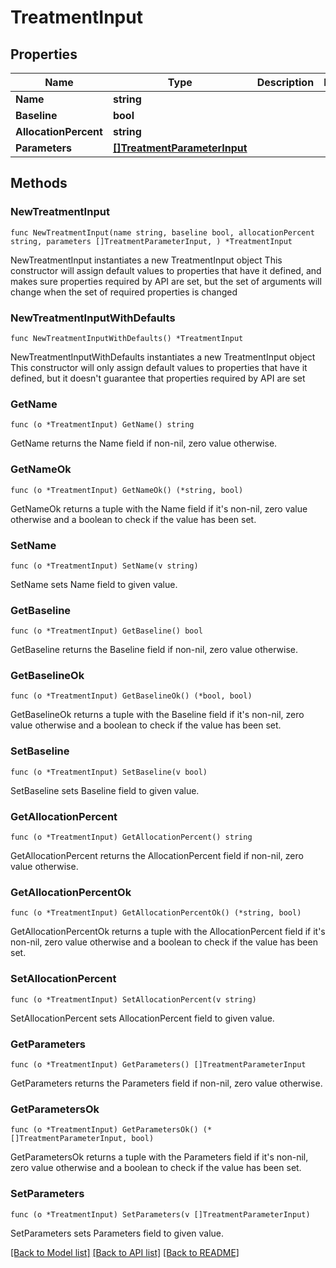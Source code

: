 # TreatmentInput

## Properties

Name | Type | Description | Notes
------------ | ------------- | ------------- | -------------
**Name** | **string** |  | 
**Baseline** | **bool** |  | 
**AllocationPercent** | **string** |  | 
**Parameters** | [**[]TreatmentParameterInput**](TreatmentParameterInput.md) |  | 

## Methods

### NewTreatmentInput

`func NewTreatmentInput(name string, baseline bool, allocationPercent string, parameters []TreatmentParameterInput, ) *TreatmentInput`

NewTreatmentInput instantiates a new TreatmentInput object
This constructor will assign default values to properties that have it defined,
and makes sure properties required by API are set, but the set of arguments
will change when the set of required properties is changed

### NewTreatmentInputWithDefaults

`func NewTreatmentInputWithDefaults() *TreatmentInput`

NewTreatmentInputWithDefaults instantiates a new TreatmentInput object
This constructor will only assign default values to properties that have it defined,
but it doesn't guarantee that properties required by API are set

### GetName

`func (o *TreatmentInput) GetName() string`

GetName returns the Name field if non-nil, zero value otherwise.

### GetNameOk

`func (o *TreatmentInput) GetNameOk() (*string, bool)`

GetNameOk returns a tuple with the Name field if it's non-nil, zero value otherwise
and a boolean to check if the value has been set.

### SetName

`func (o *TreatmentInput) SetName(v string)`

SetName sets Name field to given value.


### GetBaseline

`func (o *TreatmentInput) GetBaseline() bool`

GetBaseline returns the Baseline field if non-nil, zero value otherwise.

### GetBaselineOk

`func (o *TreatmentInput) GetBaselineOk() (*bool, bool)`

GetBaselineOk returns a tuple with the Baseline field if it's non-nil, zero value otherwise
and a boolean to check if the value has been set.

### SetBaseline

`func (o *TreatmentInput) SetBaseline(v bool)`

SetBaseline sets Baseline field to given value.


### GetAllocationPercent

`func (o *TreatmentInput) GetAllocationPercent() string`

GetAllocationPercent returns the AllocationPercent field if non-nil, zero value otherwise.

### GetAllocationPercentOk

`func (o *TreatmentInput) GetAllocationPercentOk() (*string, bool)`

GetAllocationPercentOk returns a tuple with the AllocationPercent field if it's non-nil, zero value otherwise
and a boolean to check if the value has been set.

### SetAllocationPercent

`func (o *TreatmentInput) SetAllocationPercent(v string)`

SetAllocationPercent sets AllocationPercent field to given value.


### GetParameters

`func (o *TreatmentInput) GetParameters() []TreatmentParameterInput`

GetParameters returns the Parameters field if non-nil, zero value otherwise.

### GetParametersOk

`func (o *TreatmentInput) GetParametersOk() (*[]TreatmentParameterInput, bool)`

GetParametersOk returns a tuple with the Parameters field if it's non-nil, zero value otherwise
and a boolean to check if the value has been set.

### SetParameters

`func (o *TreatmentInput) SetParameters(v []TreatmentParameterInput)`

SetParameters sets Parameters field to given value.



[[Back to Model list]](../README.md#documentation-for-models) [[Back to API list]](../README.md#documentation-for-api-endpoints) [[Back to README]](../README.md)


